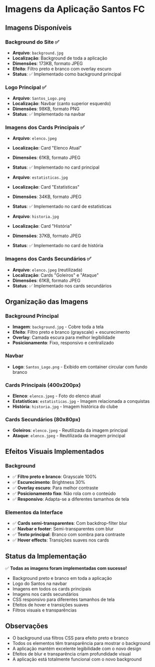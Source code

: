 # Imagens da Aplicação Santos FC

## Imagens Disponíveis

### Background do Site ✅
- **Arquivo**: `background.jpg`
- **Localização**: Background de toda a aplicação
- **Dimensões**: 173KB, formato JPEG
- **Efeito**: Filtro preto e branco com overlay escuro
- **Status**: ✅ Implementado como background principal

### Logo Principal ✅
- **Arquivo**: `Santos_Logo.png`
- **Localização**: Navbar (canto superior esquerdo)
- **Dimensões**: 98KB, formato PNG
- **Status**: ✅ Implementado na navbar

### Imagens dos Cards Principais ✅
- **Arquivo**: `elenco.jpeg`
- **Localização**: Card "Elenco Atual"
- **Dimensões**: 61KB, formato JPEG
- **Status**: ✅ Implementado no card principal

- **Arquivo**: `estatisticas.jpg`
- **Localização**: Card "Estatísticas"
- **Dimensões**: 34KB, formato JPEG
- **Status**: ✅ Implementado no card de estatísticas

- **Arquivo**: `historia.jpg`
- **Localização**: Card "História"
- **Dimensões**: 37KB, formato JPEG
- **Status**: ✅ Implementado no card de história

### Imagens dos Cards Secundários ✅
- **Arquivo**: `elenco.jpeg` (reutilizada)
- **Localização**: Cards "Goleiros" e "Ataque"
- **Dimensões**: 61KB, formato JPEG
- **Status**: ✅ Implementado nos cards secundários

## Organização das Imagens

### Background Principal
- **Imagem**: `background.jpg` - Cobre toda a tela
- **Efeito**: Filtro preto e branco (grayscale) + escurecimento
- **Overlay**: Camada escura para melhor legibilidade
- **Posicionamento**: Fixo, responsivo e centralizado

### Navbar
- **Logo**: `Santos_Logo.png` - Exibido em container circular com fundo branco

### Cards Principais (400x200px)
- **Elenco**: `elenco.jpeg` - Foto do elenco atual
- **Estatísticas**: `estatisticas.jpg` - Imagem relacionada a conquistas
- **História**: `historia.jpg` - Imagem histórica do clube

### Cards Secundários (80x80px)
- **Goleiros**: `elenco.jpeg` - Reutilizada da imagem principal
- **Ataque**: `elenco.jpeg` - Reutilizada da imagem principal

## Efeitos Visuais Implementados

### Background
- ✅ **Filtro preto e branco**: Grayscale 100%
- ✅ **Escurecimento**: Brightness 30%
- ✅ **Overlay escuro**: Para melhor contraste
- ✅ **Posicionamento fixo**: Não rola com o conteúdo
- ✅ **Responsivo**: Adapta-se a diferentes tamanhos de tela

### Elementos da Interface
- ✅ **Cards semi-transparentes**: Com backdrop-filter blur
- ✅ **Navbar e footer**: Semi-transparentes com blur
- ✅ **Texto principal**: Branco com sombra para contraste
- ✅ **Hover effects**: Transições suaves nos cards

## Status da Implementação

✅ **Todas as imagens foram implementadas com sucesso!**

- Background preto e branco em toda a aplicação
- Logo do Santos na navbar
- Imagens em todos os cards principais
- Imagens nos cards secundários
- CSS responsivo para diferentes tamanhos de tela
- Efeitos de hover e transições suaves
- Filtros visuais e transparências

## Observações

- O background usa filtros CSS para efeito preto e branco
- Todos os elementos têm transparência para mostrar o background
- A aplicação mantém excelente legibilidade com o novo design
- Efeitos de blur e transparência criam profundidade visual
- A aplicação está totalmente funcional com o novo background
